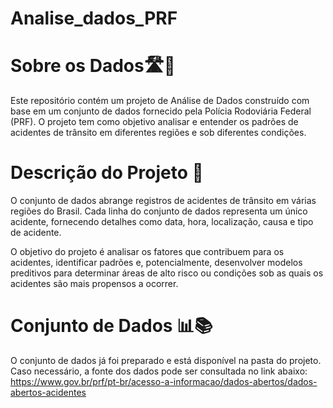 # Analise_dados_PRF

# Sobre os Dados🛣️🚗

Este repositório contém um projeto de Análise de Dados construído com base em um conjunto de dados fornecido pela Polícia Rodoviária Federal (PRF). O projeto tem como objetivo analisar e entender os padrões de acidentes de trânsito em diferentes regiões e sob diferentes condições.

# Descrição do Projeto 📝

O conjunto de dados abrange registros de acidentes de trânsito em várias regiões do Brasil.
Cada linha do conjunto de dados representa um único acidente, fornecendo detalhes como data, hora, localização, causa e tipo de acidente.

O objetivo do projeto é analisar os fatores que contribuem para os acidentes, identificar padrões e, potencialmente, desenvolver modelos preditivos para determinar áreas de alto risco ou condições sob as quais os acidentes são mais propensos a ocorrer.


# Conjunto de Dados 📊📚

O conjunto de dados já foi preparado e está disponível na pasta do projeto.
Caso necessário, a fonte dos dados pode ser consultada no link abaixo:
https://www.gov.br/prf/pt-br/acesso-a-informacao/dados-abertos/dados-abertos-acidentes
